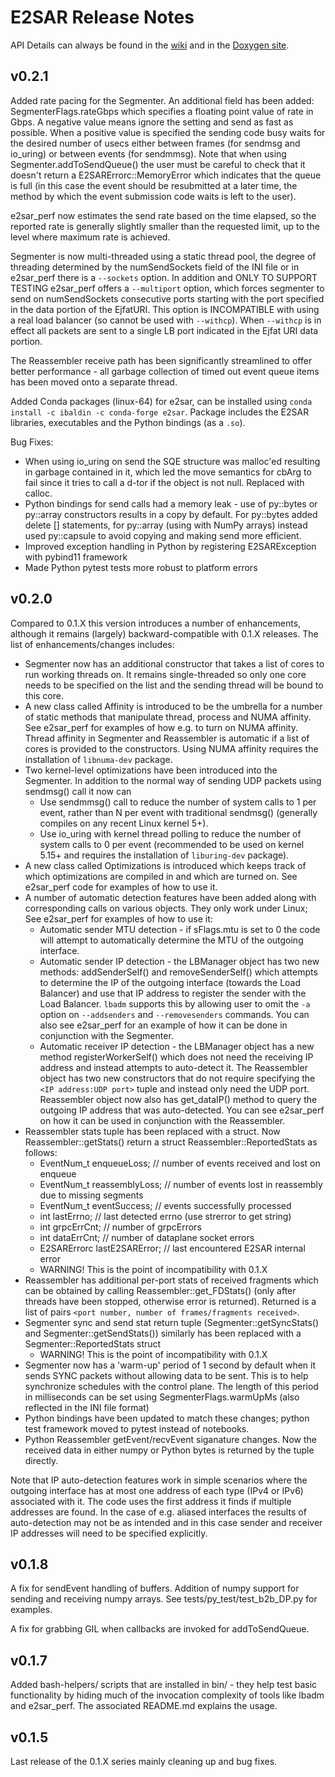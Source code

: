 # E2SAR Release Notes

API Details can always be found in the [wiki](https://github.com/JeffersonLab/E2SAR/wiki) and in the [Doxygen site](https://jeffersonlab.github.io/E2SAR-doc/annotated.html). 

## v0.2.1

Added rate pacing for the Segmenter. An additional field has been added: SegmenterFlags.rateGbps which specifies a floating point value of rate in Gbps. A negative value means ignore the setting and send as fast as possible. When a positive value is specified the sending code busy waits for the desired number of usecs either between frames (for sendmsg and io_uring) or between events (for sendmmsg). Note that when using Segmenter.addToSendQueue() the user must be careful to check that it doesn't return a E2SARErrorc::MemoryError which indicates that the queue is full (in this case the event should be resubmitted at a later time, the method by which the event submission code waits is left to the user).

e2sar_perf now estimates the send rate based on the time elapsed, so the reported rate is generally slightly smaller than the requested limit, up to the level where maximum rate is achieved.

Segmenter is now multi-threaded using a static thread pool, the degree of threading determined by the numSendSockets field of the INI file or in e2sar_perf there is a `--sockets` option. In addition and ONLY TO SUPPORT TESTING e2sar_perf offers a `--multiport` option, which forces segmenter to send on numSendSockets consecutive ports starting with the port specified in the data portion of the EjfatURI. This option is INCOMPATIBLE with using a real load balancer (so cannot be used with `--withcp`). When `--withcp` is in effect all packets are sent to a single LB port indicated in the Ejfat URI data portion.

The Reassembler receive path has been significantly streamlined to offer better performance - all garbage collection of timed out event queue items has been moved onto a separate thread. 

Added Conda packages (linux-64) for e2sar, can be installed using `conda install -c ibaldin -c conda-forge e2sar`. Package includes the E2SAR libraries, executables and the Python bindings (as a `.so`).

Bug Fixes:
- When using io_uring on send the SQE structure was malloc'ed resulting in garbage contained in it, which led the move semantics for cbArg to fail since it tries to call a d-tor if the object is not null. Replaced with calloc. 
- Python bindings for send calls had a memory leak - use of py::bytes or py::array constructors results in a copy by default. For py::bytes added delete [] statements, for py::array (using with NumPy arrays) instead used py::capsule to avoid copying and making send more efficient.
- Improved exception handling in Python by registering E2SARException with pybind11 framework
- Made Python pytest tests more robust to platform errors

## v0.2.0

Compared to 0.1.X this version introduces a number of enhancements, although it remains (largely) backward-compatible with 0.1.X releases. The list of enhancements/changes includes:

- Segmenter now has an additional constructor that takes a list of cores to run working threads on. It remains single-threaded so only one core needs to be specified on the list and the sending thread will be bound to this core. 
- A new class called Affinity is introduced to be the umbrella for a number of static methods that manipulate thread, process and NUMA affinity. See e2sar_perf for examples of how e.g. to turn on NUMA affinity. Thread affinity in Segmenter and Reassembler is automatic if a list of cores is provided to the constructors. Using NUMA affinity requires the installation of `libnuma-dev` package.
- Two kernel-level optimizations have been introduced into the Segmenter. In addition to the normal way of sending UDP packets using sendmsg() call it now can
    - Use sendmmsg() call to reduce the number of system calls to 1 per event, rather than N per event with traditional sendmsg() (generally compiles on any recent Linux kernel 5+).
    - Use io_uring with kernel thread polling to reduce the number of system calls to 0 per event (recommended to be used on kernel 5.15+ and requires the installation of `liburing-dev` package). 
- A new class called Optimizations is introduced which keeps track of which optimizations are compiled in and which are turned on. See e2sar_perf code for examples of how to use it.
- A number of automatic detection features have been added along with corresponding calls on various objects. They only work under Linux; See e2sar_perf for examples of how to use it:
    - Automatic sender MTU detection - if sFlags.mtu is set to 0 the code will attempt to automatically determine the MTU of the outgoing interface.
    - Automatic sender IP detection - the LBManager object has two new methods: addSenderSelf() and removeSenderSelf() which attempts to determine the IP of the outgoing interface (towards the Load Balancer) and use that IP address to register the sender with the Load Balancer. `lbadm` supports this by allowing user to omit the `-a` option on `--addsenders` and `--removesenders` commands. You can also see e2sar_perf for an example of how it can be done in conjunction with the Segmenter.
    - Automatic receiver IP detection - the LBManager object has a new method registerWorkerSelf() which does not need the receiving IP address and instead attempts to auto-detect it. The Reassembler object has two new constructors that do not require specifying the `<IP address:UDP port>` tuple and instead only need the UDP port. Reassembler object now also has get_dataIP() method to query the outgoing IP address that was auto-detected. You can see e2sar_perf on how it can be used in conjunction with the Reassembler.
- Reassembler stats tuple has been replaced with a struct. Now Reassembler::getStats() return a struct Reassembler::ReportedStats as follows:
    - EventNum_t enqueueLoss;  // number of events received and lost on enqueue
    - EventNum_t reassemblyLoss; // number of events lost in reassembly due to missing segments
    - EventNum_t eventSuccess; // events successfully processed
    - int lastErrno; // last detected errno (use strerror to get string)
    - int grpcErrCnt; // number of grpcErrors 
    - int dataErrCnt; // number of dataplane socket errors
    - E2SARErrorc lastE2SARError;  // last encountered E2SAR internal error
    - WARNING! This is the point of incompatibility with 0.1.X 
- Reassembler has additional per-port stats of received fragments which can be obtained by calling Reassembler::get_FDStats() (only after threads have been stopped, otherwise error is returned). Returned is a list of pairs `<port number, number of frames/fragments received>`.
- Segmenter sync and send stat return tuple (Segmenter::getSyncStats() and Segmenter::getSendStats()) similarly has been replaced with a Segmenter::ReportedStats struct
    - WARNING! This is the point of incompatibility with 0.1.X
- Segmenter now has a 'warm-up' period of 1 second by default when it sends SYNC packets without allowing data to be sent. This is to help synchronize schedules with the control plane. The length of this period in milliseconds can be set using SegmenterFlags.warmUpMs (also reflected in the INI file format)
- Python bindings have been updated to match these changes; python test framework moved to pytest instead of notebooks.
- Python Reassembler getEvent/recvEvent siganature changes. Now the received data in either numpy or Python bytes is returned by the tuple directly.

Note that IP auto-detection features work in simple scenarios where the outgoing interface has at most one address of each type (IPv4 or IPv6) associated with it. The code uses the first address it finds if multiple addresses are found. In the case of e.g. aliased interfaces the results of auto-detection may not be as intended and in this case sender and receiver IP addresses will need to be specified explicitly.

## v0.1.8

A fix for sendEvent handling of buffers. Addition of numpy support for sending and receiving numpy arrays. See tests/py_test/test_b2b_DP.py for examples.

A fix for grabbing GIL when callbacks are invoked for addToSendQueue. 

## v0.1.7
Added bash-helpers/ scripts that are installed in bin/ - they help test basic functionality by hiding much of the invocation complexity of tools like lbadm and e2sar_perf. The associated README.md explains the usage.

## v0.1.5

Last release of the 0.1.X series mainly cleaning up and bug fixes.



